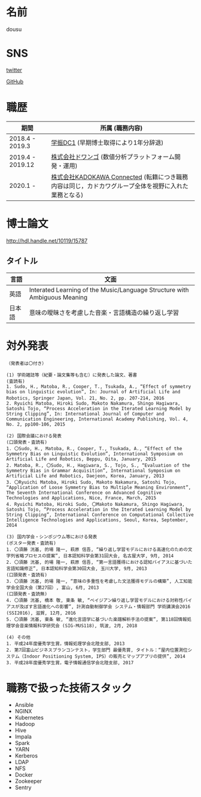 # 名前
dousu

# SNS
[twitter](https://twitter.com/dousu11)

[GitHub](https://github.com/dousu)

# 職歴
|期間|所属 (職務内容)|
|---|---|
|2018.4  - 2019.3 | [学振DC1](https://kaken.nii.ac.jp/en/grant/KAKENHI-PROJECT-17J11198/) (早期博士取得により1年分辞退)|
|2019.4  - 2019.12| [株式会社ドワンゴ](https://dwango.co.jp/) (数値分析プラットフォーム開発・運用)|
|2020.1  -        | [株式会社KADOKAWA Connected](https://kdx.co.jp/) (転籍につき職務内容は同じ，カドカワグループ全体を視野に入れた業務となる)|

# 博士論文
http://hdl.handle.net/10119/15787
## タイトル
|言語|文面|
|---|---|
|英語|Interated Learning of the Music/Language Structure with Ambiguous Meaning|
|日本語|意味の曖昧さを考慮した音楽・言語構造の繰り返し学習|
# 対外発表
```
（発表者は〇付き）

(1) 学術雑誌等（紀要・論文集等も含む）に発表した論文、著書
(査読有)
1. Sudo, H., Matoba, R., Cooper, T., Tsukada, A., “Effect of symmetry bias on linguistic evolution”, In: Journal of Artificial Life and Robotics, Springer Japan, Vol. 21, No. 2, pp. 207-214, 2016　　　　　　　　　　
2. Ryuichi Matoba, Hiroki Sudo, Makoto Nakamura, Shingo Hagiwara, Satoshi Tojo, “Process Acceleration in the Iterated Learning Model by String Clipping”, In: International Journal of Computer and Communication Engineering, International Academy Publishing, Vol. 4, No. 2, pp100-106, 2015

(2) 国際会議における発表
(口頭発表・査読有)
1. 〇Sudo, H., Matoba, R., Cooper, T., Tsukada, A., “Effect of the Symmetry Bias on Linguistic Evolution”, International Symposium on Artificial Life and Robotics, Beppu, Oita, January, 2015
2. Matoba, R., 〇Sudo, H., Hagiwara, S., Tojo, S., “Evaluation of the Symmetry Bias in Grammar Acquisition”, International Symposium on Artificial Life and Robotics, Daejeon, Korea, January, 2013
3. 〇Ryuichi Matoba, Hiroki Sudo, Makoto Nakamura, Satoshi Tojo, “Application of Loose Symmetry Bias to Multiple Meaning Environment”, The Seventh International Conference on Advanced Cognitive Technologies and Applications, Nice, France, March, 2015
4. Ryuichi Matoba, Hiroki Sudo, 〇Makoto Nakamura, Shingo Hagiwara, Satoshi Tojo, “Process Acceleration in the Iterated Learning Model by String Clipping”, International Conference on Computational Collective Intelligence Technologies and Applications, Seoul, Korea, September, 2014

(3) 国内学会・シンポジウム等における発表
(ポスター発表・査読有)
1. 〇須藤 洸基, 的場 隆一, 萩原 信吾, “繰り返し学習モデルにおける高速化のための文字列省略プロセスの提案”, 日本認知科学会第31回大会, 名古屋大学, 9月, 2014
2. 〇須藤 洸基, 的場 隆一, 萩原 信吾, “第一言語獲得における認知バイアスに基づいた言語知識修正”, 日本認知科学会第30回大会, 玉川大学, 9月, 2013
(口頭発表・査読有)
3. 〇須藤 洸基, 的場 隆一, “意味の多重性を考慮した文法獲得モデルの構築”, 人工知能学会全国大会（第27回）, 富山, 6月, 2013
(口頭発表・査読無)
4. 〇須藤 洸基, 橋本 敬, 東条 敏, “ベイジアン繰り返し学習モデルにおける対称性バイアスが及ぼす言語進化への影響”, 計測自動制御学会 システム・情報部門 学術講演会2016 (SSI2016), 滋賀, 12月, 2016
5. 〇須藤 洸基, 東条 敏, “進化言語学に基づいた楽譜解析手法の提案”, 第118回情報処理学会音楽情報科学研究会 (SIG-MUS118), 筑波, 2月, 2018

(4) その他
1. 平成24年度優秀学生賞，情報処理学会北陸支部, 2013
2. 第7回富山ビジネスプランコンテスト，学生部門 最優秀賞, タイトル：“屋内位置測位システム（Indoor Positioning System, IPS）の販売とマップアプリの提供”, 2014
3. 平成28年度優秀学生賞，電子情報通信学会北陸支部, 2017
```
# 職務で扱った技術スタック
- Ansible
- NGINX
- Kubernetes
- Hadoop
- Hive
- Impala
- Spark
- YARN
- Kerberos
- LDAP
- NFS
- Docker
- Zookeeper
- Sentry
